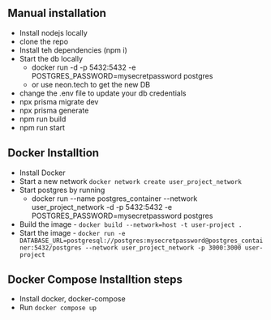 ## Manual installation

- Install nodejs locally
- clone the repo
- Install teh dependencies (npm i)
- Start the db locally
  - docker run -d -p 5432:5432 -e POSTGRES_PASSWORD=mysecretpassword postgres
  - or use neon.tech to get the new DB
- change the .env file to update your db credentials
- npx prisma migrate dev
- npx prisma generate
- npm run build
- npm run start

## Docker Installtion

- Install Docker
- Start a new network `docker network create user_project_network`
- Start postgres by running
  - docker run --name postgres_container --network user_project_network -d -p 5432:5432 -e POSTGRES_PASSWORD=mysecretpassword postgres
- Build the image - `docker build --network=host -t user-project .`
- Start the image - `docker run -e DATABASE_URL=postgresql://postgres:mysecretpassword@postgres_container:5432/postgres --network user_project_network -p 3000:3000 user-project`

## Docker Compose Installtion steps

- Install docker, docker-compose
- Run `docker compose up`
